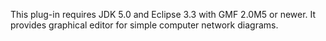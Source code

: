 This plug-in requires JDK 5.0 and Eclipse 3.3 with GMF 2.0M5 or newer. It provides graphical editor for simple computer network diagrams.